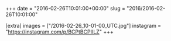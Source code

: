 +++
date = "2016-02-26T10:01:00+00:00"
slug = "2016/2016-02-26T10:01:00"

[extra]
images = ["/2016-02-26_10-01-00_UTC.jpg"]
instagram = "https://instagram.com/p/BCPtBCPIILZ"
+++

